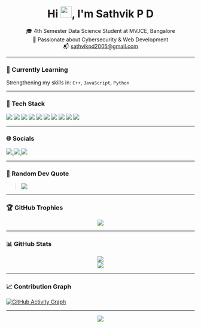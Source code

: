 <h1 align="center">Hi <img src="https://user-images.githubusercontent.com/18350557/176309783-0785949b-9127-417c-8b55-ab5a4333674e.gif" width="30" />, I'm Sathvik P D</h1>

<p align="center">
🎓 4th Semester Data Science Student at MVJCE, Bangalore<br>
🔐 Passionate about Cybersecurity & Web Development<br>
📬 <a href="mailto:sathvikpd2005@gmail.com">sathvikpd2005@gmail.com</a>
</p>

---

### 🚀 Currently Learning
Strengthening my skills in: `C++`, `JavaScript`, `Python`

---

### 💼 Tech Stack

<p>
  <img src="https://img.shields.io/badge/C++-00599C?style=for-the-badge&logo=cplusplus&logoColor=white" />
  <img src="https://img.shields.io/badge/Python-3776AB?style=for-the-badge&logo=python&logoColor=white" />
  <img src="https://img.shields.io/badge/JavaScript-f7df1e?style=for-the-badge&logo=javascript&logoColor=black" />
  <img src="https://img.shields.io/badge/Node.js-339933?style=for-the-badge&logo=nodedotjs&logoColor=white" />
  <img src="https://img.shields.io/badge/PHP-777bb4?style=for-the-badge&logo=php&logoColor=white" />
  <img src="https://img.shields.io/badge/MySQL-4479A1?style=for-the-badge&logo=mysql&logoColor=white" />
  <img src="https://img.shields.io/badge/PostgreSQL-336791?style=for-the-badge&logo=postgresql&logoColor=white" />
  <img src="https://img.shields.io/badge/Git-F05032?style=for-the-badge&logo=git&logoColor=white" />
  <img src="https://img.shields.io/badge/Figma-F24E1E?style=for-the-badge&logo=figma&logoColor=white" />
  <img src="https://img.shields.io/badge/VS%20Code-007ACC?style=for-the-badge&logo=visualstudiocode&logoColor=white" />
</p>

---

### 🌐 Socials

<p>
  <a href="https://github.com/sathvikpd7" target="_blank">
    <img src="https://img.shields.io/badge/GitHub-100000?style=for-the-badge&logo=github&logoColor=white" />
  </a>
  <a href="https://www.linkedin.com/in/Sathvik%20P%20D" target="_blank">
    <img src="https://img.shields.io/badge/LinkedIn-0A66C2?style=for-the-badge&logo=linkedin&logoColor=white" />
  </a>
  <a href="http://www.instagram.com/sath_vik_7" target="_blank">
    <img src="https://img.shields.io/badge/Instagram-E4405F?style=for-the-badge&logo=instagram&logoColor=white" />
  </a>
</p>

---

### 🧠 Random Dev Quote

> <img src="https://quotes-github-readme.vercel.app/api?type=horizontal&theme=tokyonight" />

---

### 🏆 GitHub Trophies

<p align="center">
  <img src="https://github-profile-trophy.vercel.app/?username=sathvikpd7&theme=radical&no-bg=true&margin-w=10" />
</p>

---

### 📊 GitHub Stats

<p align="center">
  <img src="https://github-readme-stats.vercel.app/api?username=sathvikpd7&show_icons=true&count_private=true&theme=tokyonight&hide_border=true" />
  <br />
  <img src="https://github-readme-streak-stats.herokuapp.com?user=sathvikpd7&theme=tokyonight&hide_border=true" />
</p>

---

### 📈 Contribution Graph

[![GitHub Activity Graph](https://github-readme-activity-graph.cyclic.app/graph?username=sathvikpd7&bg_color=000000&color=ffffff&line=f97316&point=ffffff&area=true&hide_border=true)](https://github.com/sathvikpd7)

---

<p align="center">
  <img src="https://komarev.com/ghpvc/?username=sathvikpd7&label=Profile%20views&color=orange&style=flat" />
</p>
